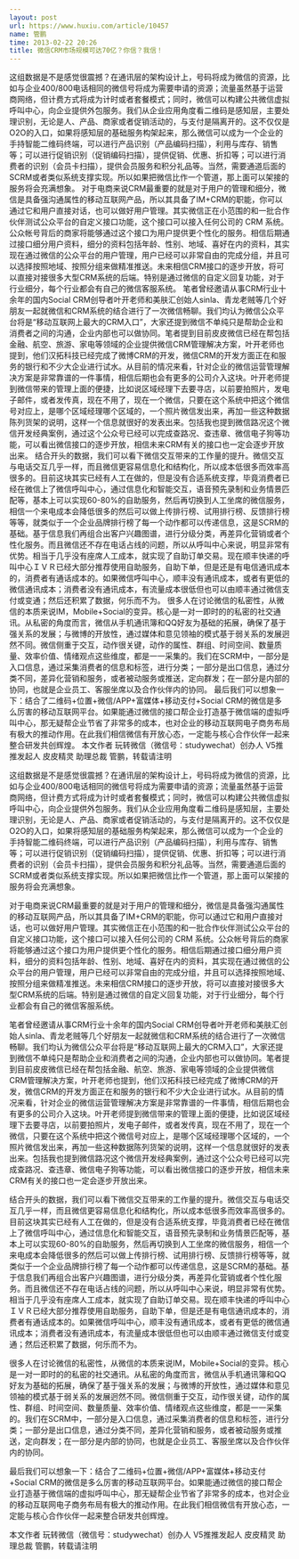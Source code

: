 ```yaml
---
layout: post
url: https://www.huxiu.com/article/10457
name: 管鹏
time: 2013-02-22 20:26
title: 微信CRM市场规模可达70亿？你信？我信！
---
```

这组数据是不是感觉很震撼？在通讯层的架构设计上，号码将成为微信的资源，比如与企业400/800电话相同的微信号将成为需要申请的资源；流量虽然基于运营商网络，但计费方式将成为计时或者套餐模式；同时，微信可以构建公共微信虚拟呼叫中心，向企业提供外包服务。我们从企业应用角度看二维码是感知层，主要处理识别，无论是人、产品、商家或者促销活动的，与支付是隔离开的。这不仅仅是O2O的入口，如果将感知层的基础服务构架起来，那么微信可以成为一个企业的手持智能二维码终端，可以进行产品识别（产品编码扫描），利用与库存、销售等；可以进行促销识别（促销编码扫描），提供促销、优惠、折扣等；可以进行消费者的识别（会员卡扫描），提供会员服务和积分礼品等。当然，需要通道后面的SCRM或者类似系统支撑实现。所以如果把微信比作一个管道，那上面可以架接的服务将会充满想象。 对于电商来说CRM最重要的就是对于用户的管理和细分，微信是具备强沟通属性的移动互联网产品，所以其具备了IM+CRM的职能，你可以通过它和用户直接对话，也可以做好用户管理。其实微信正在小范围的和一批合作伙伴测试公众平台的自定义接口功能，这个接口可以接入任何公司的 CRM 系统。公众帐号背后的商家将能够通过这个接口为用户提供更个性化的服务。相信后期通过接口细分用户资料，细分的资料包括年龄、性别、地域、喜好在内的资料，其实现在通过微信的公众平台的用户管理，用户已经可以非常自由的完成分组，并且可以选择按照地域、按照分组来做精准推送。未来相信CRM接口的逐步开放，将可以直接对接很多大型CRM系统的后端。特别是通过微信的自定义回复功能，对于行业细分，每个行业都会有自己的微信客服系统。 笔者曾经邀请从事CRM行业十余年的国内Social CRM创导者叶开老师和美肤汇创始人sinla、青龙老贼等几个好朋友一起就微信和CRM系统的结合进行了一次微信畅聊。我们均认为微信公众平台将是“移动互联网上最大的CRM入口”，大家还提到微信不单纯只是帮助企业和消费者之间的沟通，企业内部也可以做协同。笔者提到目前皮皮微信已经在帮包括金融、航空、旅游、家电等领域的企业提供微信CRM管理解决方案，叶开老师也提到，他们汉拓科技已经完成了微博CRM的开发，微信CRM的开发方面正在和服务的银行和不少大企业进行试水。从目前的情况来看，针对企业的微信运营管理解决方案是非常靠谱的一件事情，相信后期也会有更多的公司介入这块。叶开老师提到微信带来的管理上面的便捷，比如说区域经理下去要寻店，以前要拍照片，发电子邮件，或者发传真，现在不用了，现在一个微信，只要在这个系统中把这个微信号对应上，是哪个区域经理哪个区域的，一个照片微信发出来，再加一些这种数据陈列货架的说明，这样一个信息就很好的发表出来。包括我也提到微信路况这个微信开发经典案例，通过这个公众号已经可以完成查路况、查违章、微信电子狗等功能，可以看出微信接口的逐步开放，相信未来CRM有关的接口也一定会逐步开放出来。 结合开头的数据，我们可以看下微信交互带来的工作量的提升。微信交互与电话交互几乎一样，而且微信更容易信息化和结构化，所以成本低很多而效率高很多的。目前这块其实已经有人工在做的，但是没有合适系统支撑，毕竟消费者已经在微信上了微信呼叫中心，通过信息化和智能交互，语音预先录制和业务情景匹配等，基本上可以实现60-80%的自助服务，然后再切换到人工坐席的微信服务，相信一个来电成本会降低很多的然后可以做上传排行榜、试用排行榜、反馈排行榜等等，就类似于一个企业品牌排行榜了每一个动作都可以传递信息，这是SCRM的基础。基于信息我们再组合出客户兴趣图谱，进行分级分类，再差异化营销或者个性化服务。而且微信还不存在电话占线的问题，所以从呼叫中心来说，明显非常有优势。相当于几乎没有座席人工成本，就实现了自助订单交易。现在顺丰快递的呼叫中心ＩＶＲ已经大部分推荐使用自助服务，自助下单，但是还是有电信通讯成本的，消费者有通话成本的。如果微信呼叫中心，顺丰没有通讯成本，或者有更低的微信通讯成本；消费者没有通讯成本，有流量成本很低但也可以由顺丰通过微信支付或变通；然后还积累了数据，何乐而不为。 很多人在讨论微信的私密性，从微信的本质来说IM，Mobile+Social的变异。核心是一对一即时的的私密的社交通讯。从私密的角度而言，微信从手机通讯簿和QQ好友为基础的拓展，确保了基于强关系的发展；与微博的开放性，通过媒体和意见领袖的模式基于弱关系的发展迥然不同。微信侧重于交互，动作很关键，动作的属性、群组、时间空间、数量质量、效率价值、情绪观点这些维度，都是一一采集的。我们在SCRM中，一部分是入口信息，通过采集消费者的信息和标签，进行分类；一部分是出口信息，通过分类不同，差异化营销和服务，或者被动服务或推送，定向群发；在一部分是内部的协同，也就是企业员工、客服坐席以及合作伙伴内的协同。 最后我们可以想象一下：结合了二维码+位置+微信/APP+富媒体+移动支付+Social CRM的微信是多么厉害的移动互联网平台。如果能通过微信的接口帮企业打造基于微信端的虚拟呼叫中心，那无疑帮企业节省了非常多的成本，也对企业的移动互联网电子商务布局有极大的推动作用。在此我们相信微信有开放心态，一定能与核心合作伙伴一起来整合研发共创辉煌。 本文作者 玩转微信（微信号：studywechat）创办人 V5推推发起人 皮皮精灵 助理总裁 管鹏，转载请注明

这组数据是不是感觉很震撼？在通讯层的架构设计上，号码将成为微信的资源，比如与企业400/800电话相同的微信号将成为需要申请的资源；流量虽然基于运营商网络，但计费方式将成为计时或者套餐模式；同时，微信可以构建公共微信虚拟呼叫中心，向企业提供外包服务。我们从企业应用角度看二维码是感知层，主要处理识别，无论是人、产品、商家或者促销活动的，与支付是隔离开的。这不仅仅是O2O的入口，如果将感知层的基础服务构架起来，那么微信可以成为一个企业的手持智能二维码终端，可以进行产品识别（产品编码扫描），利用与库存、销售等；可以进行促销识别（促销编码扫描），提供促销、优惠、折扣等；可以进行消费者的识别（会员卡扫描），提供会员服务和积分礼品等。当然，需要通道后面的SCRM或者类似系统支撑实现。所以如果把微信比作一个管道，那上面可以架接的服务将会充满想象。

对于电商来说CRM最重要的就是对于用户的管理和细分，微信是具备强沟通属性的移动互联网产品，所以其具备了IM+CRM的职能，你可以通过它和用户直接对话，也可以做好用户管理。其实微信正在小范围的和一批合作伙伴测试公众平台的自定义接口功能，这个接口可以接入任何公司的 CRM 系统。公众帐号背后的商家将能够通过这个接口为用户提供更个性化的服务。相信后期通过接口细分用户资料，细分的资料包括年龄、性别、地域、喜好在内的资料，其实现在通过微信的公众平台的用户管理，用户已经可以非常自由的完成分组，并且可以选择按照地域、按照分组来做精准推送。未来相信CRM接口的逐步开放，将可以直接对接很多大型CRM系统的后端。特别是通过微信的自定义回复功能，对于行业细分，每个行业都会有自己的微信客服系统。

笔者曾经邀请从事CRM行业十余年的国内Social CRM创导者叶开老师和美肤汇创始人sinla、青龙老贼等几个好朋友一起就微信和CRM系统的结合进行了一次微信畅聊。我们均认为微信公众平台将是“移动互联网上最大的CRM入口”，大家还提到微信不单纯只是帮助企业和消费者之间的沟通，企业内部也可以做协同。笔者提到目前皮皮微信已经在帮包括金融、航空、旅游、家电等领域的企业提供微信CRM管理解决方案，叶开老师也提到，他们汉拓科技已经完成了微博CRM的开发，微信CRM的开发方面正在和服务的银行和不少大企业进行试水。从目前的情况来看，针对企业的微信运营管理解决方案是非常靠谱的一件事情，相信后期也会有更多的公司介入这块。叶开老师提到微信带来的管理上面的便捷，比如说区域经理下去要寻店，以前要拍照片，发电子邮件，或者发传真，现在不用了，现在一个微信，只要在这个系统中把这个微信号对应上，是哪个区域经理哪个区域的，一个照片微信发出来，再加一些这种数据陈列货架的说明，这样一个信息就很好的发表出来。包括我也提到微信路况这个微信开发经典案例，通过这个公众号已经可以完成查路况、查违章、微信电子狗等功能，可以看出微信接口的逐步开放，相信未来CRM有关的接口也一定会逐步开放出来。

结合开头的数据，我们可以看下微信交互带来的工作量的提升。微信交互与电话交互几乎一样，而且微信更容易信息化和结构化，所以成本低很多而效率高很多的。目前这块其实已经有人工在做的，但是没有合适系统支撑，毕竟消费者已经在微信上了微信呼叫中心，通过信息化和智能交互，语音预先录制和业务情景匹配等，基本上可以实现60-80%的自助服务，然后再切换到人工坐席的微信服务，相信一个来电成本会降低很多的然后可以做上传排行榜、试用排行榜、反馈排行榜等等，就类似于一个企业品牌排行榜了每一个动作都可以传递信息，这是SCRM的基础。基于信息我们再组合出客户兴趣图谱，进行分级分类，再差异化营销或者个性化服务。而且微信还不存在电话占线的问题，所以从呼叫中心来说，明显非常有优势。相当于几乎没有座席人工成本，就实现了自助订单交易。现在顺丰快递的呼叫中心ＩＶＲ已经大部分推荐使用自助服务，自助下单，但是还是有电信通讯成本的，消费者有通话成本的。如果微信呼叫中心，顺丰没有通讯成本，或者有更低的微信通讯成本；消费者没有通讯成本，有流量成本很低但也可以由顺丰通过微信支付或变通；然后还积累了数据，何乐而不为。

很多人在讨论微信的私密性，从微信的本质来说IM，Mobile+Social的变异。核心是一对一即时的的私密的社交通讯。从私密的角度而言，微信从手机通讯簿和QQ好友为基础的拓展，确保了基于强关系的发展；与微博的开放性，通过媒体和意见领袖的模式基于弱关系的发展迥然不同。微信侧重于交互，动作很关键，动作的属性、群组、时间空间、数量质量、效率价值、情绪观点这些维度，都是一一采集的。我们在SCRM中，一部分是入口信息，通过采集消费者的信息和标签，进行分类；一部分是出口信息，通过分类不同，差异化营销和服务，或者被动服务或推送，定向群发；在一部分是内部的协同，也就是企业员工、客服坐席以及合作伙伴内的协同。

最后我们可以想象一下：结合了二维码+位置+微信/APP+富媒体+移动支付+Social CRM的微信是多么厉害的移动互联网平台。如果能通过微信的接口帮企业打造基于微信端的虚拟呼叫中心，那无疑帮企业节省了非常多的成本，也对企业的移动互联网电子商务布局有极大的推动作用。在此我们相信微信有开放心态，一定能与核心合作伙伴一起来整合研发共创辉煌。

本文作者 玩转微信（微信号：studywechat）创办人 V5推推发起人 皮皮精灵 助理总裁 管鹏，转载请注明

